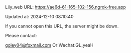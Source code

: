 Lily_web URL: https://ae6d-61-165-102-156.ngrok-free.app

Updated at: 2024-12-10 08:10:40

If you cannot open this URL, the server might be down.

Please contact: 

goley04@foxmail.com Or Wechat:GL_yeaH